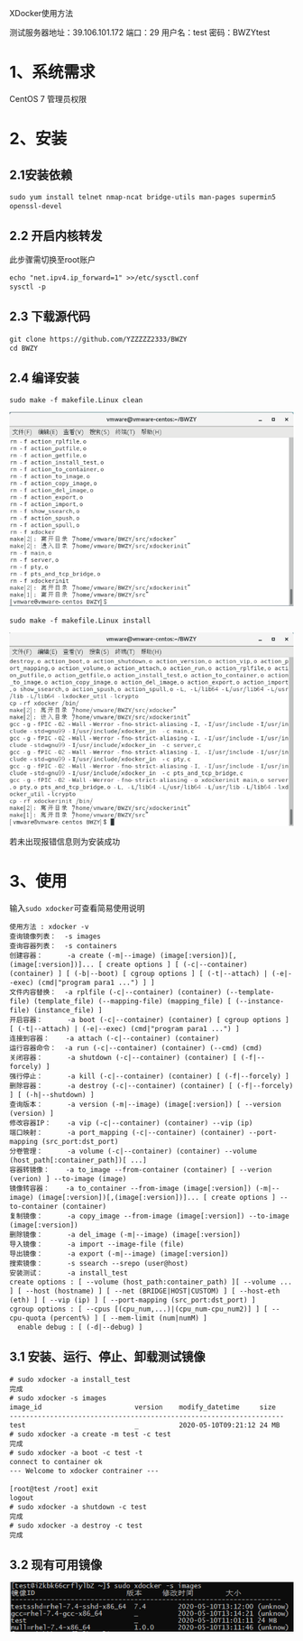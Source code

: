 XDocker使用方法

测试服务器地址：39.106.101.172
端口：29
用户名：test
密码：BWZYtest

# 1、系统需求
CentOS 7 管理员权限

# 2、安装

## 2.1安装依赖

    sudo yum install telnet nmap-ncat bridge-utils man-pages supermin5 openssl-devel	

## 2.2 开启内核转发
此步骤需切换至root账户

    echo "net.ipv4.ip_forward=1" >>/etc/sysctl.conf
    sysctl -p
 	
## 2.3 下载源代码

	git clone https://github.com/YZZZZZ2333/BWZY
	cd BWZY

## 2.4 编译安装

    sudo make -f makefile.Linux clean

![images/clean.png](images/clean.png)

    sudo make -f makefile.Linux install

![images/install.png](images/install.png)

若未出现报错信息则为安装成功

# 3、使用

输入```sudo xdocker```可查看简易使用说明

```
使用方法 : xdocker -v
查询镜像列表：  -s images
查询容器列表：  -s containers
创建容器：      -a create (-m|--image) (image[:version])[,(image[:version])]... [ create options ] [ (-c|--container) (container) ] [ (-b|--boot) [ cgroup options ] [ (-t|--attach) | (-e|--exec) (cmd|"program para1 ...") ] ]
文件内容替换：  -a rplfile (-c|--container) (container) (--template-file) (template_file) (--mapping-file) (mapping_file) [ (--instance-file) (instance_file) ]
开启容器：      -a boot (-c|--container) (container) [ cgroup options ] [ (-t|--attach) | (-e|--exec) (cmd|"program para1 ...") ]
连接到容器：    -a attach (-c|--container) (container)
运行容器命令：  -a run (-c|--container) (container) (--cmd) (cmd)
关闭容器：      -a shutdown (-c|--container) (container) [ (-f|--forcely) ]
强行停止：      -a kill (-c|--container) (container) [ (-f|--forcely) ]
删除容器：      -a destroy (-c|--container) (container) [ (-f|--forcely) ] [ (-h|--shutdown) ]
查询版本：      -a version (-m|--image) (image[:version]) [ --version (version) ]
修改容器IP：    -a vip (-c|--container) (container) --vip (ip)
端口映射：      -a port_mapping (-c|--container) (container) --port-mapping (src_port:dst_port)
分卷管理：      -a volume (-c|--container) (container) --volume (host_path[:container_path])[ ...]
容器转镜像：    -a to_image --from-container (container) [ --verion (verion) ] --to-image (image)
镜像转容器：    -a to_container --from-image (image[:version]) (-m|--image) (image[:version])[,(image[:version])]... [ create options ] --to-container (container)
复制镜像：      -a copy_image --from-image (image[:version]) --to-image (image[:version])
删除镜像：      -a del_image (-m|--image) (image[:version])
导入镜像：      -a import --image-file (file)
导出镜像：      -a export (-m|--image) (image[:version])
搜索镜像：      -s ssearch --srepo (user@host)
安装测试：      -a install_test
create options : [ --volume (host_path:container_path) ][ --volume ... ] [ --host (hostname) ] [ --net (BRIDGE|HOST|CUSTOM) ] [ --host-eth (eth) ] [ --vip (ip) ] [ --port-mapping (src_port:dst_port) ]
cgroup options : [ --cpus [(cpu_num,...)|(cpu_num-cpu_num2)] ] [ --cpu-quota (percent%) ] [ --mem-limit (num|numM) ]
  enable debug : [ (-d|--debug) ]
```

## 3.1 安装、运行、停止、卸载测试镜像

```
# sudo xdocker -a install_test
完成
# sudo xdocker -s images
image_id                       version    modify_datetime     size      
--------------------------------------------------------------------
test                           _          2020-05-10T09:21:12 24 MB
# sudo xdocker -a create -m test -c test
完成
# sudo xdocker -a boot -c test -t   
connect to container ok
--- Welcome to xdocker contrainer ---

[root@test /root] exit
logout
# sudo xdocker -a shutdown -c test
完成
# sudo xdocker -a destroy -c test
完成
```
## 3.2 现有可用镜像

![images/image.png](images/image.png)
